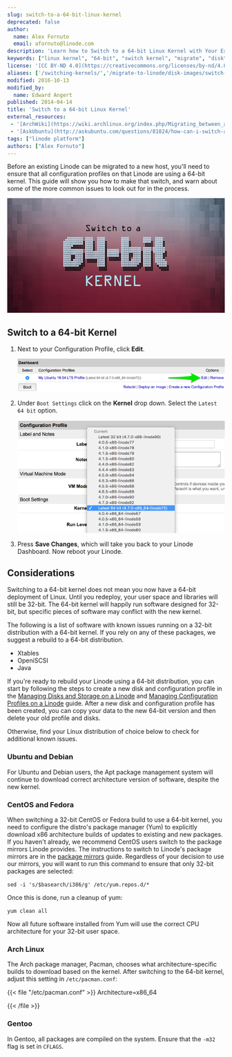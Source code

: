 ```yaml
---
slug: switch-to-a-64-bit-linux-kernel
deprecated: false
author:
  name: Alex Fornuto
  email: afornuto@linode.com
description: 'Learn how to Switch to a 64-bit Linux Kernel with Your Existing Distribution.'
keywords: ["linux kernel", "64-bit", "switch kernel", "migrate", "disk"]
license: '[CC BY-ND 4.0](https://creativecommons.org/licenses/by-nd/4.0)'
aliases: ['/switching-kernels/','/migrate-to-linode/disk-images/switch-to-a-64-bit-linux-kernel/','/platform/disk-images/switch-to-a-64-bit-linux-kernel/','/migrate-to-linode/disk-images/switching-to-a-64bit-kernel/']
modified: 2016-10-13
modified_by:
  name: Edward Angert
published: 2014-04-14
title: 'Switch to a 64-bit Linux Kernel'
external_resources:
 - '[ArchWiki](https://wiki.archlinux.org/index.php/Migrating_between_architectures)'
 - '[AskUbuntu](http://askubuntu.com/questions/81824/how-can-i-switch-a-32-bit-installation-to-a-64-bit-one)'
tags: ["linode platform"]
authors: ["Alex Fornuto"]
---
```


Before an existing Linode can be migrated to a new host, you'll need to ensure that all configuration profiles on that Linode are using a 64-bit kernel. This guide will show you how to make that switch, and warn about some of the more common issues to look out for in the process.

![Switch to a 64-bit Linux Kernel](switch_to_a_64_bit_linux_kernel.png "Switch to a 64-bit Linux Kernel")

## Switch to a 64-bit Kernel

1.  Next to your Configuration Profile, click **Edit**.

    ![Select "Edit" to modify your Configuration Profile](1727-64bit1v3.png)

2.  Under `Boot Settings` click on the **Kernel** drop down. Select the `Latest 64 bit` option.

    ![Select the latest 64-bit kernel from the dropdown menu.](1726-64bit-2v3.png)

3.  Press **Save Changes**, which will take you back to your Linode Dashboard. Now reboot your Linode.

## Considerations

Switching to a 64-bit kernel does not mean you now have a 64-bit deployment of Linux. Until you redeploy, your user space and libraries will still be 32-bit. The 64-bit kernel will happily run software designed for 32-bit, but specific pieces of software may conflict with the new kernel.

The following is a list of software with known issues running on a 32-bit distribution with a 64-bit kernel. If you rely on any of these packages, we suggest a rebuild to a 64-bit distribution.

-  Xtables
-  OpeniSCSI
-  Java

If you're ready to rebuild your Linode using a 64-bit distribution, you can start by following the steps to create a new disk and configuration profile in the [Managing Disks and Storage on a Linode](/docs/products/compute/compute-instances/guides/disks-and-storage/#creating-a-disk) and [Managing Configuration Profiles on a Linode](/docs/products/compute/compute-instances/guides/configuration-profiles/#creating-a-configuration-profile) guide. After a new disk and configuration profile has been created, you can copy your data to the new 64-bit version and then delete your old profile and disks.

Otherwise, find your Linux distribution of choice below to check for additional known issues.

### Ubuntu and Debian

For Ubuntu and Debian users, the Apt package management system will continue to download correct architecture version of software, despite the new kernel.

### CentOS and Fedora

When switching a 32-bit CentOS or Fedora build to use a 64-bit kernel, you need to configure the distro's package manager (Yum) to explicitly download x86 architecture builds of updates to existing and new packages. If you haven't already, we recommend CentOS users switch to the package mirrors Linode provides. The instructions to switch to Linode's package mirrors are in the [package mirrors](/docs/guides/package-mirrors/) guide. Regardless of your decision to use our mirrors, you will want to run this command to ensure that only 32-bit packages are selected:

    sed -i 's/$basearch/i386/g' /etc/yum.repos.d/*

Once this is done, run a cleanup of yum:

    yum clean all

Now all future software installed from Yum will use the correct CPU architecture for your 32-bit user space.

### Arch Linux

The Arch package manager, Pacman, chooses what architecture-specific builds to download based on the kernel. After switching to the 64-bit kernel, adjust this setting in `/etc/pacman.conf`:

{{< file "/etc/pacman.conf" >}}
Architecture=x86_64

{{< /file >}}


### Gentoo

In Gentoo, all packages are compiled on the system. Ensure that the `-m32` flag is set in `CFLAGS`.
